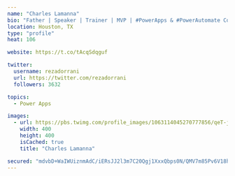 ```yaml
---
name: "Charles Lamanna"
bio: "Father | Speaker | Trainer | MVP | #PowerApps & #PowerAutomate Community Super User | YouTuber Right-pointing triangle http://youtube.com/c/rezadorrani | Learn - Share - Clockwise rightwards and leftwards open circle arrows"
location: Houston, TX
type: "profile"
heat: 106

website: https://t.co/tAcqSdqguf

twitter:
  username: rezadorrani
  url: https://twitter.com/rezadorrani
  followers: 3632

topics:
  - Power Apps

images:
  - url: https://pbs.twimg.com/profile_images/1063114045270777856/qeT-jpWr_400x400.jpg
    width: 400
    height: 400
    isCached: true
    title: "Charles Lamanna"

secured: "mdvbD+WaIWUiznmAdC/iERsJJ2l3m7C20Qgj1XxxQbps0N/QMV7m85Pv6V18hhp0f6T65FPDb04romQpnD8g2czhueoUjXMH1XtQCmHXKUoc/CsGQoMo7KMvipkUQ4DEaiqJYfK45N1t5jeh6b3CAGf2wGZegGrJ7E3wBQavy2oMdp8NQ/CcyFjdN6riPjImV2mqAyyG2UtABxkiavK9zHR06GozyBh9evfiN8Fyuwk4qF7BVNi/lNcNqdh2jQgYjcY8aLg2DKHgyAhguEU/7S0sxR3aabaM/MIHt3nj450AUjuic8rNbGt/aTtWdZcIl0Dtc5TxEPogO1A792+n8fHFzk6Ai6qFMEAbnG8qvuPkjeOfWE5O01Q6pPndNm4nSJO9W69VogRjqxvX8y0eFOlxJe9yiZAXlKKlzfPcR1o=;aWwWg3YPbsf3pIypOqgv7w=="
---
```


